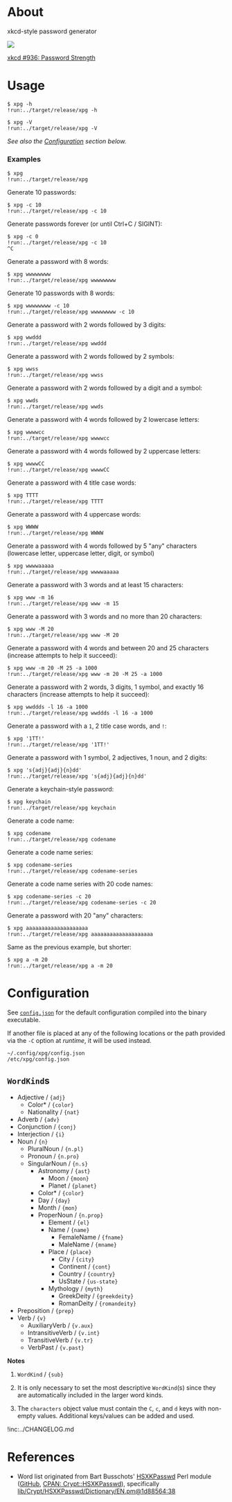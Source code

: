 # About

xkcd-style password generator

![](fig/password_strength.png)

[xkcd #936: Password Strength](https://xkcd.com/936/)

# Usage

```text
$ xpg -h
!run:../target/release/xpg -h
```

```text
$ xpg -V
!run:../target/release/xpg -V
```

*See also the [Configuration] section below.*

[Configuration]: #configuration

### Examples

```text
$ xpg
!run:../target/release/xpg
```

Generate 10 passwords:

```text
$ xpg -c 10
!run:../target/release/xpg -c 10
```

Generate passwords forever (or until Ctrl+C / SIGINT):

```text
$ xpg -c 0
!run:../target/release/xpg -c 10
^C
```

Generate a password with 8 words:

```text
$ xpg wwwwwwww
!run:../target/release/xpg wwwwwwww
```

Generate 10 passwords with 8 words:

```text
$ xpg wwwwwwww -c 10
!run:../target/release/xpg wwwwwwww -c 10
```

Generate a password with 2 words followed by 3 digits:

```text
$ xpg wwddd
!run:../target/release/xpg wwddd
```

Generate a password with 2 words followed by 2 symbols:

```text
$ xpg wwss
!run:../target/release/xpg wwss
```

Generate a password with 2 words followed by a digit and a symbol:

```text
$ xpg wwds
!run:../target/release/xpg wwds
```

Generate a password with 4 words followed by 2 lowercase letters:

```text
$ xpg wwwwcc
!run:../target/release/xpg wwwwcc
```

Generate a password with 4 words followed by 2 uppercase letters:

```text
$ xpg wwwwCC
!run:../target/release/xpg wwwwCC
```

Generate a password with 4 title case words:

```text
$ xpg TTTT
!run:../target/release/xpg TTTT
```

Generate a password with 4 uppercase words:

```text
$ xpg WWWW
!run:../target/release/xpg WWWW
```

Generate a password with 4 words followed by 5 "any" characters (lowercase letter, uppercase letter,
digit, or symbol)

```text
$ xpg wwwwaaaaa
!run:../target/release/xpg wwwwaaaaa
```

Generate a password with 3 words and at least 15 characters:

```text
$ xpg www -m 16
!run:../target/release/xpg www -m 15
```

Generate a password with 3 words and no more than 20 characters:

```text
$ xpg www -M 20
!run:../target/release/xpg www -M 20
```

Generate a password with 4 words and between 20 and 25 characters (increase attempts to help it
succeed):

```text
$ xpg www -m 20 -M 25 -a 1000
!run:../target/release/xpg www -m 20 -M 25 -a 1000
```

Generate a password with 2 words, 3 digits, 1 symbol, and exactly 16 characters (increase attempts
to help it succeed):

```text
$ xpg wwddds -l 16 -a 1000
!run:../target/release/xpg wwddds -l 16 -a 1000
```

Generate a password with a `1`, 2 title case words, and `!`:

```text
$ xpg '1TT!'
!run:../target/release/xpg '1TT!'
```

Generate a password with 1 symbol, 2 adjectives, 1 noun, and 2 digits:

```text
$ xpg 's{adj}{adj}{n}dd'
!run:../target/release/xpg 's{adj}{adj}{n}dd'
```

Generate a keychain-style password:

```text
$ xpg keychain
!run:../target/release/xpg keychain
```

Generate a code name:

```text
$ xpg codename
!run:../target/release/xpg codename
```

Generate a code name series:

```text
$ xpg codename-series
!run:../target/release/xpg codename-series
```

Generate a code name series with 20 code names:

```text
$ xpg codename-series -c 20
!run:../target/release/xpg codename-series -c 20
```

Generate a password with 20 "any" characters:

```text
$ xpg aaaaaaaaaaaaaaaaaaaa
!run:../target/release/xpg aaaaaaaaaaaaaaaaaaaa
```

Same as the previous example, but shorter:

```text
$ xpg a -m 20
!run:../target/release/xpg a -m 20
```

# Configuration

See [`config.json`] for the default configuration compiled into the binary
executable.

[`config.json`]: config.json

If another file is placed at any of the following locations or the path provided
via the `-C` option at *runtime*, it will be used instead.

```text
~/.config/xpg/config.json
/etc/xpg/config.json
```

## `WordKind`s

* Adjective / `{adj}`
    * Color\* / `{color}`
    * Nationality / `{nat}`
* Adverb / `{adv}`
* Conjunction / `{conj}`
* Interjection / `{i}`
* Noun / `{n}`
    * PluralNoun / `{n.pl}`
    * Pronoun / `{n.pro}`
    * SingularNoun / `{n.s}`
        * Astronomy / `{ast}`
            * Moon / `{moon}`
            * Planet / `{planet}`
        * Color\* / `{color}`
        * Day / `{day}`
        * Month / `{mon}`
        * ProperNoun / `{n.prop}`
            * Element / `{el}`
            * Name / `{name}`
                * FemaleName / `{fname}`
                * MaleName / `{mname}`
            * Place / `{place}`
                * City / `{city}`
                * Continent / `{cont}`
                * Country / `{country}`
                * UsState / `{us-state}`
            * Mythology / `{myth}`
                * GreekDeity / `{greekdeity}`
                * RomanDeity / `{romandeity}`
* Preposition / `{prep}`
* Verb / `{v}`
    * AuxiliaryVerb / `{v.aux}`
    * IntransitiveVerb / `{v.int}`
    * TransitiveVerb / `{v.tr}`
    * VerbPast / `{v.past}`

**Notes**

1. `WordKind` / `{sub}`

2. It is only necessary to set the most descriptive `WordKind`(s) since they are
   automatically included in the larger word kinds.

3. The `characters` object value must contain the `C`, `c`, and `d` keys with
   non-empty values.
   Additional keys/values can be added and used.

!inc:../CHANGELOG.md

# References

* Word list originated from Bart Busschots'
  [HSXKPasswd](https://www.bartbusschots.ie/s/publications/software/xkpasswd/)
  Perl module ([GitHub](https://github.com/bbusschots/hsxkpasswd),
  [CPAN: Crypt::HSXKPasswd](http://search.cpan.org/perldoc?Crypt%3A%3AHSXKPasswd)),
  specifically
  [lib/Crypt/HSXKPasswd/Dictionary/EN.pm@1d88564:38](https://github.com/bbusschots/hsxkpasswd/blob/1d88564d5bf74cf48025b372bcb635fc022962dd/lib/Crypt/HSXKPasswd/Dictionary/EN.pm#L38)

